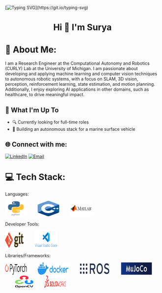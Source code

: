 [![Typing SVG](https://readme-typing-svg.herokuapp.com?font=Courier+new&color=%23808080&size=40&width=800&duration=6969&lines=Welcome+to+my+profile!)](https://git.io/typing-svg)

<h1 align="center">Hi 👋 I'm Surya</h1>

# 💫 About Me:
I am a Research Engineer at the Computational Autonomy and Robotics (CURLY) Lab at the University of Michigan. I am passionate about developing and applying machine learning and computer vision techniques to autonomous robotic systems, with a focus on SLAM, 3D vision, perception, reinforcement learning, state estimation, and motion planning. Additionally, I enjoy exploring AI applications in other domains, such as healthcare, to drive meaningful impact.

## 🚀 What I'm Up To

- 🔍 Currently looking for full-time roles
- 🤖 Building an autonomous stack for a marine surface vehicle


## 🌐 Connect with me:
[![LinkedIn](https://img.shields.io/badge/LinkedIn-%230077B5.svg?logo=linkedin&logoColor=white)](https://www.linkedin.com/in/spsingh37/)
[![Email](https://img.shields.io/badge/Email-suryasin@umich.edu-blue?style=flat-square&logo=gmail)](mailto:suryasin@umich.edu)

# 💻 Tech Stack:

Languages:
<p align="left">
  <img src="https://github.com/spsingh37/spsingh37/blob/main/python-logo.png" alt="Python" height="50" width="70"/> &emsp;&emsp;
  <img src="https://github.com/spsingh37/spsingh37/blob/main/cpp_logo.png" alt="C++" height="50" width="70"/> &emsp;&emsp;
  <img src="https://github.com/spsingh37/spsingh37/blob/main/MATLAB-logo.png" alt="MATLAB" height="50" width="70"/>
</p>

Developer Tools:
<p align="left">
  <img src="https://github.com/spsingh37/spsingh37/blob/main/git-logo.png" alt="Git" height="50" width="60"/> &emsp;&emsp;
  <img src="https://github.com/spsingh37/spsingh37/blob/main/vscode-logo.png" alt="Visual Studio Code" height="55" width="75"/>
</p>

Libraries/Frameworks:
<p align="left">
  <img src="https://github.com/spsingh37/spsingh37/blob/main/PyTorch_logo_black.svg.png" alt="PyTorch" height="37" width="70"/> &emsp;&emsp;
  <img src="https://github.com/spsingh37/spsingh37/blob/main/docker-logo.png" alt="Docker" width="100" height="40" width="70"/> &emsp;&emsp;
  <img src="https://github.com/spsingh37/spsingh37/blob/main/ros-logo.png" alt="ROS" width="100" height="40" width="70"/> &emsp;&emsp;
  <img src="https://github.com/spsingh37/spsingh37/blob/main/mujoco-logo.jfif" alt="MuJoCo" width="100" height="40" width="70"/> &emsp;&emsp;
  <img src="https://github.com/spsingh37/spsingh37/blob/main/OpenCV_logo_black.png" alt="OpenCV" height="40" width="60"/> &emsp;&emsp;
  <img src="https://github.com/spsingh37/spsingh37/blob/main/solidworks-logo.png" alt="SolidWorks" height="40" width="70"/>
</p>
